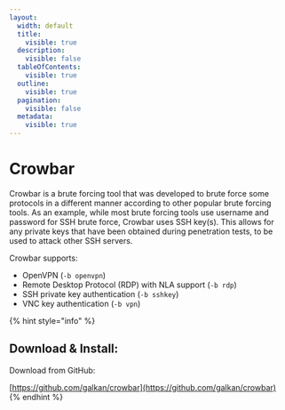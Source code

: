 ```yaml
---
layout:
  width: default
  title:
    visible: true
  description:
    visible: false
  tableOfContents:
    visible: true
  outline:
    visible: true
  pagination:
    visible: false
  metadata:
    visible: true
---
```


# Crowbar

Crowbar is a brute forcing tool that was developed to brute force some protocols in a different manner according to other popular brute forcing tools. As an example, while most brute forcing tools use username and password for SSH brute force, Crowbar uses SSH key(s). This allows for any private keys that have been obtained during penetration tests, to be used to attack other SSH servers.

Crowbar supports:

* OpenVPN (`-b openvpn`)
* Remote Desktop Protocol (RDP) with NLA support (`-b rdp`)
* SSH private key authentication (`-b sshkey`)
* VNC key authentication (`-b vpn`)

{% hint style="info" %}
## Download & Install:

Download from GitHub:

[https://github.com/galkan/crowbar](https://github.com/galkan/crowbar)
{% endhint %}
